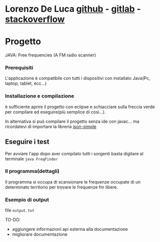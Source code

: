 # **Lorenzo De Luca** [github](https://github.com/lorenzodeluca) - [gitlab](https://gitlab.com/lorenzodeluca) - [stackoverflow](https://stackoverflow.com/users/9441578/lorenzo?tab=profile)

# Progetto

JAVA: Free frequencies (A FM radio scanner)

### Prerequisiti

L'applicazione è compatibile con tutti i dispositivi con installato Java(Pc, laptop, tablet, ecc...)

### Installazione e compilazione
è sufficiente aprire il progetto con eclipse e schiacciare sulla freccia verde per compilare ed eseguire(più semplice di così...).

In alternativa si può compilare il progetto senza ide con javac... ma ricordatevi di importare la libreria [json-simple](https://mvnrepository.com/artifact/com.googlecode.json-simple/json-simple)
<br />

## Eseguire i test

Per avviare l'app dopo aver compilato tutti i sorgenti basta digitare al terminale `java FreqFinder`


### Il programma(dettagli)
Il programma si occupa di scansionare le frequenze occupate di un determinato territorio per trovare le frequenze fm libere.

### Esempio di output
file `output.txt`


TO-DO:
- aggiungere informazioni api esterna alla documentazione
- migliorare documentazione
